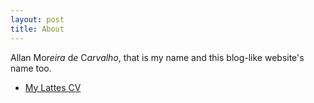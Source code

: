 ```yaml
---
layout: post
title: About
---
```

 
Allan Mo*reira* d*e* C*arvalho*, that is my name and this blog-like website's name too.
- [My Lattes CV](https://www.google.com "Lattes CV")
